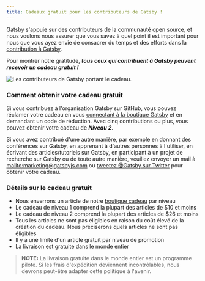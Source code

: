 ```yaml
---
title: Cadeaux gratuit pour les contributeurs de Gatsby !
---
```


Gatsby s'appuie sur des contributeurs de la communauté open source, et nous voulons nous assurer que vous savez à quel point il est important pour nous que vous ayez envie de consacrer du temps et des efforts dans la [contribution à Gatsby](/contributing/how-to-contribute/).

Pour montrer notre gratitude, _**tous ceux qui contribuent à Gatsby peuvent recevoir un cadeau gratuit !**_

![Les contributeurs de Gatsby portant le cadeau.](./images/gatsby-swag.jpg)

### Comment obtenir votre cadeau gratuit

Si vous contribuez à l'organisation Gatsby sur GitHub, vous pouvez réclamer votre cadeau en vous [connectant à la boutique Gatsby](https://store.gatsbyjs.org/) et en demandant un code de réduction. Avec cinq contributions ou plus, vous pouvez obtenir votre cadeau de _**Niveau 2**_.

Si vous avez contribué d'une autre manière, par exemple en donnant des conférences sur Gatsby, en apprenant à d'autres personnes à l'utiliser, en écrivant des articles/tutoriels sur Gatsby, en participant à un projet de recherche sur Gatsby ou de toute autre manière, veuillez envoyer un mail à <mailto:marketing@gatsbyjs.com> ou [tweetez @Gatsby sur Twitter](https://twitter.com/gatsbyjs) pour obtenir votre cadeau.

### Détails sur le cadeau gratuit

- Nous enverrons un article de notre [boutique cadeau](https://store.gatsbyjs.org/) par niveau
- Le cadeau de niveau 1 comprend la plupart des articles de \$10 et moins
- Le cadeau de niveau 2 comprend la plupart des articles de \$26 et moins
- Tous les articles ne sont pas éligibles en raison du coût élevé de la création du cadeau. Nous préciserons quels articles ne sont pas éligibles
- Il y a une limite d'un article gratuit par niveau de promotion
- La livraison est gratuite dans le monde entier

> **NOTE:** La livraison gratuite dans le monde entier est un programme pilote. Si les frais d'expédition deviennent incontrôlables, nous devrons peut-être adapter cette politique à l'avenir.
